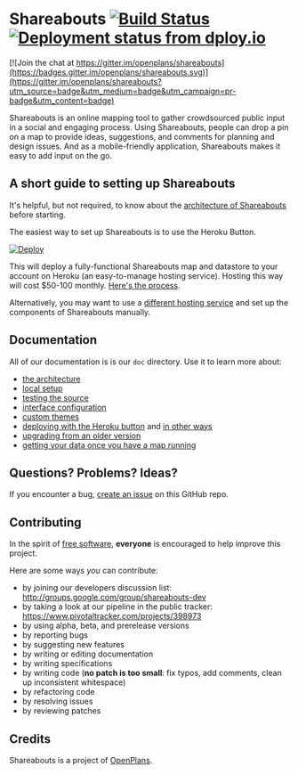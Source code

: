 Shareabouts [![Build Status](https://secure.travis-ci.org/openplans/shareabouts.png)](http://travis-ci.org/openplans/shareabouts) [![Deployment status from dploy.io](https://openplans.dploy.io/badge/45290641861022/15348.png)](http://dploy.io)
===========

[![Join the chat at https://gitter.im/openplans/shareabouts](https://badges.gitter.im/openplans/shareabouts.svg)](https://gitter.im/openplans/shareabouts?utm_source=badge&utm_medium=badge&utm_campaign=pr-badge&utm_content=badge)

Shareabouts is an online mapping tool to gather crowdsourced public input in a social and engaging process. Using Shareabouts, people can drop a pin on a map to provide ideas, suggestions, and comments for planning and design issues. And as a mobile-friendly application, Shareabouts makes it easy to add input on the go.

A short guide to setting up Shareabouts
-----------

It's helpful, but not required, to know about the [architecture of Shareabouts](https://github.com/openplans/shareabouts/blob/master/doc/ARCHITECTURE.md) before starting.

<a name="heroku-button"></a>The easiest way to set up Shareabouts is to use the Heroku Button.

[![Deploy](https://www.herokucdn.com/deploy/button.png)](https://heroku.com/deploy)

This will deploy a fully-functional Shareabouts map and datastore to your account on Heroku (an easy-to-manage hosting service). Hosting this way will cost $50-100 monthly. [Here's the process](https://github.com/openplans/shareabouts/blob/master/doc/HEROKU_BUTTON.md).

Alternatively, you may want to use a [different hosting service](https://github.com/openplans/shareabouts/blob/master/doc/DEPLOY.md) and set up the components of Shareabouts manually.


Documentation
-------------
All of our documentation is is our `doc` directory. Use it to learn more about:
* [the architecture](https://github.com/openplans/shareabouts/blob/master/doc/ARCHITECTURE.md)
* [local setup](https://github.com/openplans/shareabouts/blob/master/doc/README.md)
* [testing the source](https://github.com/openplans/shareabouts/blob/master/doc/TESTING.md)
* [interface configuration](https://github.com/openplans/shareabouts/blob/master/doc/CONFIG.md)
* [custom themes](https://github.com/openplans/shareabouts/blob/master/doc/CUSTOM_THEME.md)
* [deploying with the Heroku button](https://github.com/openplans/shareabouts/blob/master/doc/HEROKU_BUTTON.md) and [in other ways](https://github.com/openplans/shareabouts/blob/master/doc/DEPLOY.md)
* [upgrading from an older version](https://github.com/openplans/shareabouts/blob/master/doc/UPGRADE.md)
* [getting your data once you have a map running](https://github.com/openplans/shareabouts/blob/master/doc/GETTING_YOUR_DATA.md)

Questions? Problems? Ideas? 
--------------------

If you encounter a bug, [create an issue](https://github.com/openplans/shareabouts/issues) on this GitHub repo.

Contributing
------------
In the spirit of [free software](http://www.fsf.org/licensing/essays/free-sw.html), **everyone** is encouraged to help improve this project.

Here are some ways *you* can contribute:

* by joining our developers discussion list: http://groups.google.com/group/shareabouts-dev
* by taking a look at our pipeline in the public tracker: https://www.pivotaltracker.com/projects/398973
* by using alpha, beta, and prerelease versions
* by reporting bugs
* by suggesting new features
* by writing or editing documentation
* by writing specifications
* by writing code (**no patch is too small**: fix typos, add comments, clean up inconsistent whitespace)
* by refactoring code
* by resolving issues
* by reviewing patches

Credits
-------------
Shareabouts is a project of [OpenPlans](http://openplans.org).
